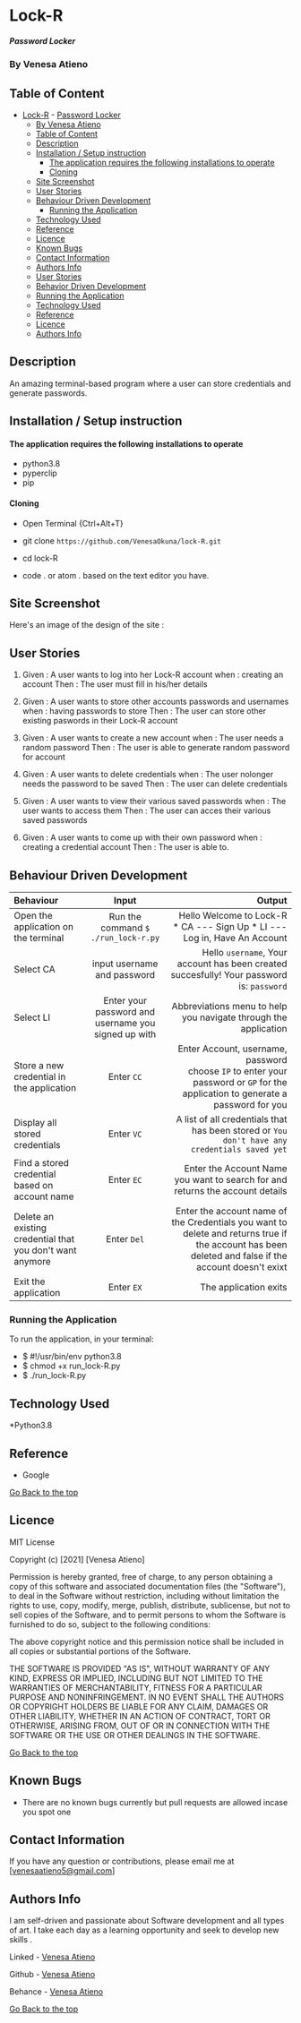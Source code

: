 # Lock-R

##### Password Locker
### By Venesa Atieno

## Table of Content

- [Lock-R](#lock-r)
        - [Password Locker](#password-locker)
    - [By Venesa Atieno](#by-venesa-atieno)
  - [Table of Content](#table-of-content)
  - [Description](#description)
  - [Installation / Setup instruction](#installation--setup-instruction)
      - [The application requires the following installations to operate](#the-application-requires-the-following-installations-to-operate)
      - [Cloning](#cloning)
  - [Site Screenshot](#site-screenshot)
  - [User Stories](#user-stories)
  - [Behaviour Driven Development](#behaviour-driven-development)
    - [Running the Application](#running-the-application)
  - [Technology Used](#technology-used)
  - [Reference](#reference)
  - [Licence](#licence)
  - [Known Bugs](#known-bugs)
  - [Contact Information](#contact-information)
  - [Authors Info](#authors-info)
  <!-- - [Site Screenshot](#site-screenshot) -->
  - [User Stories](#user-stories)
  - [Behavior Driven Development](#behavior-driven-development)
  - [Running the Application](#Running-the-Application)
  - [Technology Used](#technology-used)
  - [Reference](#reference)
  - [Licence](#licence)
  - [Authors Info](#authors-info)


## Description
<p> An amazing terminal-based program where a user can store credentials and generate passwords. </p>




## Installation / Setup instruction

#### The application requires the following installations to operate 
* python3.8
* pyperclip
* pip

#### Cloning

* Open Terminal {Ctrl+Alt+T}

* git clone ```https://github.com/VenesaOkuna/lock-R.git```

* cd lock-R

* code . or atom . based on the text editor you have.

## Site Screenshot

Here's an image of the design of the site :

## User Stories

1. Given : A user wants to log into her Lock-R account
   when : creating an account
   Then : The user must fill in his/her details

2.  Given : A user wants to store other accounts passwords and usernames
    when : having passwords to store
    Then : The user can store other existing paswords in their Lock-R account

3. Given : A user wants to create a new account
    when : The user needs a random password
    Then : The user is able to generate random password for account

4. Given : A user wants to delete credentials
   when : The user nolonger needs the password to be saved
   Then : The user can delete credentials

5. Given : A user wants to view their various saved passwords
   when : The user wants to access them
   Then : The user can acces their various saved passwords

6. Given : A user wants to come up with their own password
   when : creating a credential account
   Then : The user is able to.

## Behaviour Driven Development
| Behaviour | Input | Output |
| :---------------- | :---------------: | ------------------: |
|Open the application on the terminal | Run the command ```$ ./run_lock-r.py```|Hello Welcome to Lock-R <br>* CA ---  Sign Up * LI ---  Log in, Have An Account |
|Select  CA| input username and password| Hello ```username```, Your account has been created succesfully! Your password is: ```password```|
|Select LI  | Enter your password and username you signed up with| Abbreviations menu to help you navigate through the application|
|Store a new credential in the application| Enter ```CC```|Enter Account, username, password<br>choose ```IP``` to enter your password or ```GP``` for the application to generate a password for you |
|Display all stored credentials | Enter ```VC```|A list of all credentials that has been stored or ```You don't have any credentials saved yet``` |
|Find a stored credential based on account name|Enter ```EC```| Enter the Account Name you want to search for and returns the account details|
|Delete an existing credential that you don't want anymore|Enter ```Del```|Enter the account name of the Credentials you want to delete and returns true if the account has been deleted and false if the account doesn't exixt|
|Exit the application| Enter ```EX```| The application exits|




### Running the Application
To run the application, in your terminal:
 * $ #!/usr/bin/env python3.8
 * $ chmod +x run_lock-R.py
 * $ ./run_lock-R.py


## Technology Used

*Python3.8



## Reference
* Google

[Go Back to the top](#Lock-R)


## Licence

MIT License

Copyright (c) [2021] [Venesa Atieno]

Permission is hereby granted, free of charge, to any person obtaining a copy
of this software and associated documentation files (the "Software"), to deal
in the Software without restriction, including without limitation the rights
to use, copy, modify, merge, publish, distribute, sublicense, but not to sell
copies of the Software, and to permit persons to whom the Software is
furnished to do so, subject to the following conditions:

The above copyright notice and this permission notice shall be included in all
copies or substantial portions of the Software.

THE SOFTWARE IS PROVIDED "AS IS", WITHOUT WARRANTY OF ANY KIND, EXPRESS OR
IMPLIED, INCLUDING BUT NOT LIMITED TO THE WARRANTIES OF MERCHANTABILITY,
FITNESS FOR A PARTICULAR PURPOSE AND NONINFRINGEMENT. IN NO EVENT SHALL THE
AUTHORS OR COPYRIGHT HOLDERS BE LIABLE FOR ANY CLAIM, DAMAGES OR OTHER
LIABILITY, WHETHER IN AN ACTION OF CONTRACT, TORT OR OTHERWISE, ARISING FROM,
OUT OF OR IN CONNECTION WITH THE SOFTWARE OR THE USE OR OTHER DEALINGS IN THE
SOFTWARE.

[Go Back to the top](#Lock-R)

## Known Bugs
* There are no known bugs currently but pull requests are allowed incase you spot one

## Contact Information 

If you have any question or contributions, please email me at [venesaatieno5@gmail.com]

## Authors Info

I am self-driven and passionate about Software development and all types of art. I take each day as a learning opportunity and seek to develop new skills .


Linked - [Venesa Atieno](www.linkedin.com/in/venesa-atieno)

Github - [Venesa Atieno](https://github.com/VenesaOkuna)

Behance - [Venesa Atieno](https://www.behance.net/venesaatieno)

[Go Back to the top](#Lock-R)